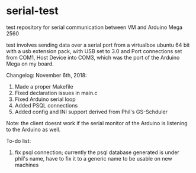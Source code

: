 # serial-test
test repository for serial communication between VM and Arduino Mega 2560

test involves sending data over a serial port from a virtualbox ubuntu 64 bit with a usb extension pack, with USB set to 3.0 and Port connections set from COM1, Host Device into COM3, which was the port of the Arduino Mega on my board.

Changelog:
November 6th, 2018:
  1. Made a proper Makefile
  2. Fixed declaration issues in main.c
  3. Fixed Arduino serial loop
  4. Added PSQL connections
  5. Added config and INI support derived from Phil's GS-Schduler

Note: the client doesnt work if the serial monitor of the Arduino is listening to the Arduino as well.

To-do list:
  1. fix psql connection; currently the psql database generated is under phil's name, have to fix it to a generic name to be usable on new machines
